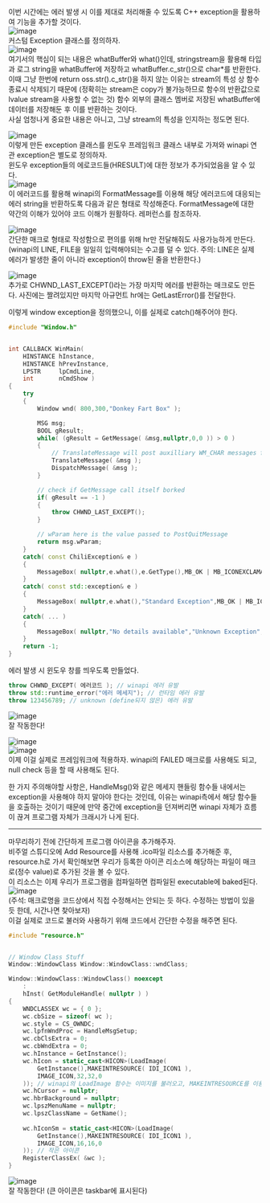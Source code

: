 이번 시간에는 에러 발생 시 이를 제대로 처리해줄 수 있도록 C++ exception을 활용하여 기능을 추가할 것이다.  
![image](https://user-images.githubusercontent.com/63915665/224485635-8fc3e5c6-f047-49c1-8cd2-695bf18df790.png)  
커스텀 Exception 클래스를 정의하자.  
![image](https://user-images.githubusercontent.com/63915665/224486227-8d6466ad-626e-4293-8697-9a695ab56b4d.png)  
여기서의 핵심이 되는 내용은 whatBuffer와 what()인데, stringstream을 활용해 타입과 로그 string을 whatBuffer에 저장하고 whatBuffer.c_str()으로 char\*를 반환한다.  
이때 그냥 한번에 return oss.str().c_str()을 하지 않는 이유는 stream의 특성 상 함수 종료시 삭제되기 때문에 (정확히는 stream은 copy가 불가능하므로 함수의 반환값으로 lvalue stream을 사용할 수 없는 것) 함수 외부의 클래스 멤버로 저장된 whatBuffer에 데이터를 저장해둔 후 이를 반환하는 것이다.  
사실 엄청나게 중요한 내용은 아니고, 그냥 stream의 특성을 인지하는 정도면 된다.  

![image](https://user-images.githubusercontent.com/63915665/224486385-dd4330c7-b7dd-482d-9076-3c91f3f23aa2.png)  
이렇게 만든 exception 클래스를 윈도우 프레임워크 클래스 내부로 가져와 winapi 연관 exception은 별도로 정의하자.  
윈도우 exception들의 에로코드들(HRESULT)에 대한 정보가 추가되었음을 알 수 있다.  
![image](https://user-images.githubusercontent.com/63915665/224486466-47cb2e4a-264f-4847-82a4-cded8dcaa8b2.png)  
이 에러코드를 활용해 winapi의 FormatMessage를 이용해 해당 에러코드에 대응되는 에러 string을 반환하도록 다음과 같은 형태로 작성해준다. FormatMessage에 대한 약간의 이해가 있어야 코드 이해가 원활하다. 레퍼런스를 참조하자.  

![image](https://user-images.githubusercontent.com/63915665/224486620-74d7d7c1-7953-41ca-ab02-1124bd96c8eb.png)  
간단한 매크로 형태로 작성함으로 편의를 위해 hr만 전달해줘도 사용가능하게 만든다. (winapi의 LINE, FILE을 일일히 입력해야되는 수고를 덜 수 있다. 주의: LINE은 실제 에러가 발생한 줄이 아니라 exception이 throw된 줄을 반환한다.)  

![image](https://user-images.githubusercontent.com/63915665/224487032-51d1c341-dfa3-4040-baee-e8517794f3e2.png)  
추가로 CHWND_LAST_EXCEPT()라는 가장 마지막 에러를 반환하는 매크로도 만든다. 사진에는 짤려있지만 마지막 아규먼트 hr에는 GetLastError()를 전달한다.  

이렇게 window exception을 정의했으니, 이를 실제로 catch()해주어야 한다.  
```c++
#include "Window.h"


int CALLBACK WinMain(
	HINSTANCE hInstance,
	HINSTANCE hPrevInstance,
	LPSTR     lpCmdLine,
	int       nCmdShow )
{
	try
	{
		Window wnd( 800,300,"Donkey Fart Box" );

		MSG msg;
		BOOL gResult;
		while( (gResult = GetMessage( &msg,nullptr,0,0 )) > 0 )
		{
			// TranslateMessage will post auxilliary WM_CHAR messages from key msgs
			TranslateMessage( &msg );
			DispatchMessage( &msg );
		}

		// check if GetMessage call itself borked
		if( gResult == -1 )
		{
			throw CHWND_LAST_EXCEPT();
		}

		// wParam here is the value passed to PostQuitMessage
		return msg.wParam;
	}
	catch( const ChiliException& e )
	{
		MessageBox( nullptr,e.what(),e.GetType(),MB_OK | MB_ICONEXCLAMATION );
	}
	catch( const std::exception& e )
	{
		MessageBox( nullptr,e.what(),"Standard Exception",MB_OK | MB_ICONEXCLAMATION );
	}
	catch( ... )
	{
		MessageBox( nullptr,"No details available","Unknown Exception",MB_OK | MB_ICONEXCLAMATION );
	}
	return -1;
}
```
에러 발생 시 윈도우 창를 띄우도록 만들었다.  

```c++
throw CHWND_EXCEPT( 에러코드 ); // winapi 에러 유발
throw std::runtime_error("에러 메세지"); // 런타임 에러 유발
throw 123456789; // unknown (define되지 않은) 에러 유발
```
![image](https://user-images.githubusercontent.com/63915665/224486973-9bb897bf-6929-4d7c-a4ad-d0de23bfc5f2.png)  
잘 작동한다!  

![image](https://user-images.githubusercontent.com/63915665/224487138-183efd8d-3ceb-4d7e-80db-965af36607fa.png)  
![image](https://user-images.githubusercontent.com/63915665/224487167-a396b052-660a-47e2-9852-50ef01c94af4.png)  
이제 이걸 실제로 프레임워크에 적용하자. winapi의 FAILED 매크로를 사용해도 되고, null check 등을 할 때 사용해도 된다.  

한 가지 주의해야할 사항은, HandleMsg()와 같은 메세지 핸들링 함수들 내에서는 exception을 사용해야 하지 말아야 한다는 것인데, 이유는 winapi측에서 해당 함수들을 호출하는 것이기 때문에 만약 중간에 exception을 던져버리면 winapi 자체가 흐름이 끊겨 프로그램 자체가 크래시가 나게 된다.  

---  

마무리하기 전에 간단하게 프로그램 아이콘을 추가해주자.  
비주얼 스튜디오에 Add Resource를 사용해 .ico파일 리소스를 추가해준 후, resource.h로 가서 확인해보면 우리가 등록한 아이콘 리소스에 해당하는 파일이 매크로(정수 value)로 추가된 것을 볼 수 있다.  
이 리소스는 이제 우리가 프로그램을 컴파일하면 컴파일된 executable에 baked된다.  
![image](https://user-images.githubusercontent.com/63915665/224487777-cd995160-54d1-4828-b534-6496ef25c134.png)  
(주석: 매크로명을 코드상에서 직접 수정해서는 안되는 듯 하다. 수정하는 방법이 있을 듯 한데, 시간나면 찾아보자)  
이걸 실제로 코드로 불러와 사용하기 위해 코드에서 간단한 수정을 해주면 된다.  

```c++
#include "resource.h"


// Window Class Stuff
Window::WindowClass Window::WindowClass::wndClass;

Window::WindowClass::WindowClass() noexcept
	:
	hInst( GetModuleHandle( nullptr ) )
{
	WNDCLASSEX wc = { 0 };
	wc.cbSize = sizeof( wc );
	wc.style = CS_OWNDC;
	wc.lpfnWndProc = HandleMsgSetup;
	wc.cbClsExtra = 0;
	wc.cbWndExtra = 0;
	wc.hInstance = GetInstance();
	wc.hIcon = static_cast<HICON>(LoadImage( 
		GetInstance(),MAKEINTRESOURCE( IDI_ICON1 ),
		IMAGE_ICON,32,32,0
	)); // winapi의 LoadImage 함수는 이미지를 불러오고, MAKEINTRESOURCE를 이용해 저장한 리소스를 가져온다.
	wc.hCursor = nullptr;
	wc.hbrBackground = nullptr;
	wc.lpszMenuName = nullptr;
	wc.lpszClassName = GetName();
	
	wc.hIconSm = static_cast<HICON>(LoadImage(
		GetInstance(),MAKEINTRESOURCE( IDI_ICON1 ),
		IMAGE_ICON,16,16,0
	)); // 작은 아이콘
	RegisterClassEx( &wc );
}
```
![image](https://user-images.githubusercontent.com/63915665/224487821-a3a0f180-13ce-4d30-9cf3-07152442d79c.png)  
잘 작동한다! (큰 아이콘은 taskbar에 표시된다)  




